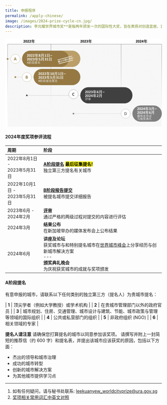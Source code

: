 ```yaml
---
title: 申报程序
permalink: /apply-chinese/
image: /images/2024-prize-cycle-cn.jpg/
description: 李光耀世界城市奖**是每两年颁发一次的国际性大奖，旨在表扬对创造宜居、富有活力及可持续发展的城市社区做出的卓越成就和贡献。
---
```


![2024年度奖项周期](/images/2024-prize-cycle-cn.jpg)

#### **2024年度奖项参评流程**

| 周期 | 阶段 |
| :--- | :--- |
| 2022年8月1日 - <br>2023年5月31日 | **[A阶段提名](/stage-a/) <mark>最后征集提名!</mark>** <br> 独立第三方提名有关城市 |
| 2022年10月1日 - <br>2023年5月31日 | **[B阶段报告提交](/stage-b/)** <br> 被提名城市提交详细报告 |
| 2023年6月 - <br>2024年2月 | **[评审](/evaluations/)** <br> 通过严格的两级过程对提交的内容进行评估 |
| 2024年3月 | **结果公布** <br> 在新加坡举办的媒体发布会上公布结果 |
| 2024年6月 | **讲座及论坛** <br> 获奖城市与和特别提名城市在[世界城市峰会](https://www.worldcitiessummit.com.sg)上分享经历与创新城市解决方案 <br> --- <br> **颁奖典礼晚会** <br> 为庆祝获奖城市的成就与奖项颁发 |

#### **A阶段提名**

有意申报的城市，请联系以下任何类别的独立第三方（提名人）为贵城市提名：

| **1** |  顶尖学者（例如大学教授）或学术机构 |
| **2** |  在贵城市管理部门以外的政府官员 |
| **3** |  城市规划、住房、交通管理、城市设计与建筑、节能、城市政策与管理等领域的国际组织 |
| **4** |  公共或私营部门的组织 |
| **5** |  非政府组织 (NGO) |
| **6** |  相关领域的专家 |

**提名人请注意**
请确保您打算提名的城市以同意参加该奖项。 请撰写并附上一封简短的推荐信（约 600 字）和提名表，并提出该城市应该获奖的原因，包括以下方面：

- 杰出的领导和城市治理
- 成功的城市转型
- 创新的城市解决方案
- 为其他城市提供学习点

---

1. 如有任何疑问，请与秘书处联系: [leekuanyew_worldcityprize@ura.gov.sg](mailto:leekuanyew_worldcityprize@ura.gov.sg)
2. [奖项相关常用词汇中英文对照](/glossary-chinese/)
